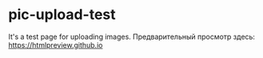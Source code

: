 # pic-upload-test
It's a test page for uploading images.
Предварительный просмотр здесь: https://htmlpreview.github.io
